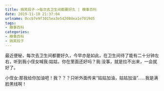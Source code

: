 ```yaml
---
title: 搞笑段子->每次去卫生间都要好久 | 糗事百科
date: 2019-11-10 21:37:04
urlname: 0ccb7e9f3015ea3e54208dea1e7019d5
tags: 
- 糗事百科
categories:
- 糗事百科
- 搞笑段子
---
```

最近便秘，每次去卫生间都要好久，今早亦是如此，在卫生间待了能有二十分钟左右，听到我小侄女喊我:姑姑，你在里面还好吗？我:没事，就是拉不出来，一会就好了。

小侄女:那我给你加油吧！我？？？只听外面传来“姑姑加油，姑姑加油”……我是满脸黑线啊！


